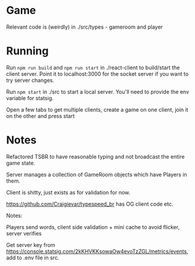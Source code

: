 # Game

Relevant code is (weirdly) in ./src/types - gameroom and player

# Running

Run `npm run build` and `npm run start` in ./react-client to build/start the client server. Point it to localhost:3000 for the socket server if you want to try server changes.

Run `npm start` in ./src to start a local server. You'll need to provide the env variable for statsig.


Open a few tabs to get multiple clients, create a game on one client, join it on the other and press start

# Notes

Refactored TSBR to have reasonable typing and not broadcast the entire game state.

Server manages a collection of GameRoom objects which have Players in them.

Client is shitty, just exists as for validation for now.

https://github.com/Craigievar/typespeed_br has OG client code etc.

Notes:

Players send words, client side validation + mini cache to avoid flicker, server verifies

Get server key from https://console.statsig.com/2kKHVKKsowaOw4evoTzZGL/metrics/events, add to .env file in src.
